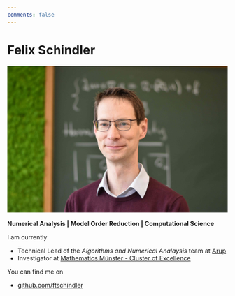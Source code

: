 ```yaml
---
comments: false
---
```


# Felix Schindler

![Image of Felix Schindler](schindler_felix_mm.jpg)

<!-- pyml disable-next-line no-emphasis-as-heading-->
**Numerical Analysis | Model Order Reduction | Computational Science**

I am currently

- Technical Lead of the _Algorithms and Numerical Analaysis_ team at [Arup](https://arup.com)
- Investigator at [Mathematics Münster - Cluster of Excellence](http://mathematics-muenster.de)

You can find me on

- [github.com/ftschindler](https://github.com/ftschindler)
